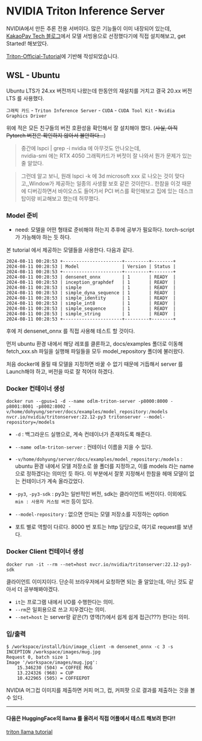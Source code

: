 # NVIDIA Triton Inference Server

NVIDIA에서 만든 추론 전용 서버이다. 많은 기능들이 이미 내장되어 있는데, [KakaoPay Tech 블로그](https://tech.kakaopay.com/post/model-serving-framework/)에서 모델 서빙용으로 선정했다기에 직접 설치해보고, get Started! 해보았다.

[Triton-Official-Tutorial](https://docs.nvidia.com/deeplearning/triton-inference-server/user-guide/docs/getting_started/quickstart.html)에 기반해 작성되었습니다.

## WSL - Ubuntu

Ubuntu LTS가 24.xx 버전까지 나왔는데 한동안의 재설치를 거치고 결국 20.xx 버전 LTS 를 사용했다.

`그래픽 카드` - `Triton Inference Server` - `CUDA` - `CUDA Tool Kit` - `Nvidia Graphics Driver`

위에 적은 모든 친구들의 버전 호환성을 확인해서 잘 설치해야 했다. (~~사실, 아직 Pytorch 버전은 확인하지 않아서 불안하다...~~)

> 중간에 lspci | grep -i nvidia 에 아무것도 안나오는데,  
> nvidia-smi 에는 RTX 4050 그래픽카드가 버젓이 잘 나와서 뭔가 문제가 있는 줄 알았다.

> 그런데 알고 보니, 원래 lspci -k 에 3d microsoft xxx 로 나오는 것이 맞다고,,Window가 제공하는 일종의 사생활 보호 같은 것이란다.. 한참을 이것 때문에 디버깅하면서 바이오스도 들어가서 PCI 버스를 확인해보고 집에 있는 데스크탑이랑 비교해보고 했는데 허무했다.

### Model 준비

- need: 모델을 어떤 형태로 준비해야 하는지 추후에 공부가 필요하다. torch-script가 가능해야 하는 듯 하다.

본 tutorial 에서 제공하는 모델들을 사용한다. 다음과 같다.

```
2024-08-11 00:28:53 +----------------------+---------+--------+
2024-08-11 00:28:53 | Model                | Version | Status |
2024-08-11 00:28:53 +----------------------+---------+--------+
2024-08-11 00:28:53 | densenet_onnx        | 1       | READY  |
2024-08-11 00:28:53 | inception_graphdef   | 1       | READY  |
2024-08-11 00:28:53 | simple               | 1       | READY  |
2024-08-11 00:28:53 | simple_dyna_sequence | 1       | READY  |
2024-08-11 00:28:53 | simple_identity      | 1       | READY  |
2024-08-11 00:28:53 | simple_int8          | 1       | READY  |
2024-08-11 00:28:53 | simple_sequence      | 1       | READY  |
2024-08-11 00:28:53 | simple_string        | 1       | READY  |
2024-08-11 00:28:53 +----------------------+---------+--------+
```

후에 저 densenet_onnx 를 직접 사용해 테스트 할 것이다.

먼저 ubuntu 환경 내에서 해당 레포를 클론하고, docs/examples 폴더로 이동해 fetch_xxx.sh 파일을 실행해 파일들을 모두 model_repository 폴더에 불러왔다.

처음 docker에 올릴 때 모델을 지정하면 바꿀 수 없기 때문에 거듭해서 server 를 Launch해야 하고, 버전을 따로 잘 적어야 하겠다.

### Docker 컨테이너 생성

```
docker run --gpus=1 -d --name odlm-triton-server -p8000:8000 -p8001:8001 -p8002:8002 -v/home/dohyung/server/docs/examples/model_repository:/models nvcr.io/nvidia/tritonserver:22.12-py3 tritonserver --model-repository=/models
```

- `-d` : 백그라운드 실행으로, 계속 컨테이너가 존재하도록 해준다.

- `--name odlm-triton-server` : 컨테이너 이름을 지을 수 있다.

- `-v/home/dohyung/server/docs/examples/model_repository:/models` : ubuntu 환경 내에서 모델 저장소로 쓸 폴더를 지정하고, 이를 models 라는 name으로 정하겠다는 의미인 듯 하다. 이 부분에서 잘못 지정해서 한참을 헤매 모델이 없는 컨테이너가 계속 올라갔었다.

- `-py3`, `-py3-sdk` : py3는 일반적인 버전, sdk는 클라이언트 버전이다. 이외에도 `min : 사용자 커스텀 버전` 등이 있다.

- `--model-repository` : 없으면 안되는 모델 저장소를 지정하는 option

- 포트 별로 역할이 다르다. 8000 번 포트는 http 담당으로, 여기로 request를 보낸다.

### Docker Client 컨테이너 생성

```
docker run -it --rm --net=host nvcr.io/nvidia/tritonserver:22.12-py3-sdk
```

클라이언트 이미지이다. 단순히 브라우저에서 요청하면 되는 줄 알았는데, 아닌 것도 같아서 더 공부해봐야겠다.

- `it`는 프로그램 내에서 I/O를 수행한다는 의미.
- `--rm`은 일회용으로 쓰고 지우겠다는 의미.
- `--net=host` 는 server랑 같은(?) 영역(?)에서 쉽게 쉽게 접근(???) 한다는 의미.

### 입/출력

```
$ /workspace/install/bin/image_client -m densenet_onnx -c 3 -s INCEPTION /workspace/images/mug.jpg
Request 0, batch size 1
Image '/workspace/images/mug.jpg':
    15.346230 (504) = COFFEE MUG
    13.224326 (968) = CUP
    10.422965 (505) = COFFEEPOT
```

NVIDIA 머그컵 이미지를 제출하면 커피 머그, 컵, 커피팟 으로 결과를 제출하는 것을 볼 수 있다.

---

#### 다음은 HuggingFace의 llama 를 올려서 직접 어플에서 테스트 해보려 한다!!

[triton llama tutorial](https://github.com/triton-inference-server/tutorials/blob/main/Popular_Models_Guide/Llama2/trtllm_guide.md)
